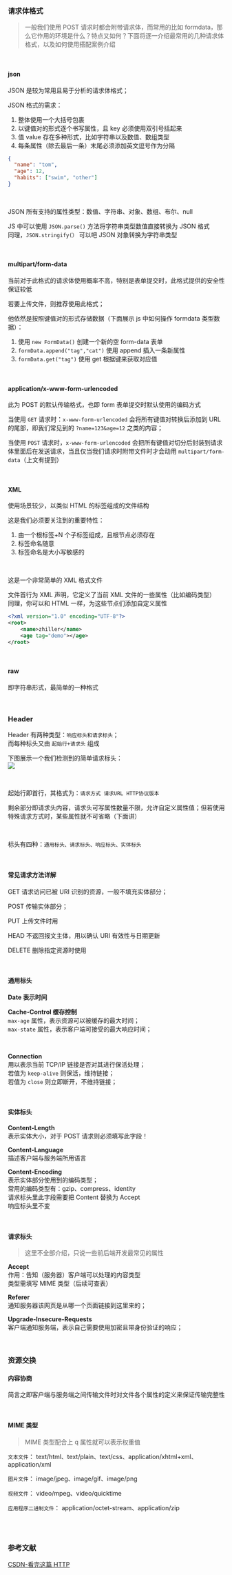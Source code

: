 ### 请求体格式

> 一般我们使用 POST 请求时都会附带请求体，而常用的比如 formdata，那么它作用的环境是什么？特点又如何？下面将逐一介绍最常用的几种请求体格式，以及如何使用搭配案例介绍

<br>

#### json

JSON 是较为常用且易于分析的请求体格式；

JSON 格式的需求：

1. 整体使用一个大括号包裹
2. 以键值对的形式逐个书写属性，且 key 必须使用双引号括起来
3. 值 value 存在多种形式，比如字符串以及数值、数组类型
4. 每条属性（除去最后一条）末尾必须添加英文逗号作为分隔

```json
{
  "name": "tom",
  "age": 12,
  "habits": ["swim", "other"]
}
```

<br>

JSON 所有支持的属性类型：数值、字符串、对象、数组、布尔、null

JS 中可以使用 `JSON.parse()` 方法将字符串类型数值直接转换为 JSON 格式  
同理，`JSON.stringify(）` 可以吧 JSON 对象转换为字符串类型

<br>

#### multipart/form-data

当前对于此格式的请求体使用概率不高，特别是表单提交时，此格式提供的安全性保证较低

若要上传文件，则推荐使用此格式；

他依然是按照键值对的形式存储数据（下面展示 js 中如何操作 formdata 类型数据）：

1. 使用 `new FormData()` 创建一个新的空 form-data 表单
2. `formData.append("tag","cat")` 使用 append 插入一条新属性
3. `formData.get("tag")` 使用 get 根据键来获取对应值

<br>

#### application/x-www-form-urlencoded

此为 POST 的默认传输格式，也即 form 表单提交时默认使用的编码方式

当使用 `GET` 请求时：`x-www-form-urlencoded` 会将所有键值对转换后添加到 URL 的尾部，即我们常见到的 `?name=123&age=12` 之类的内容；

当使用 `POST` 请求时，`x-www-form-urlencoded` 会把所有键值对切分后封装到请求体里面后在发送请求，当且仅当我们请求时附带文件时才会动用 `multipart/form-data`（上文有提到）

<br>

#### XML

使用场景较少，以类似 HTML 的标签组成的文件结构

这是我们必须要关注到的重要特性：

1. 由一个根标签+N 个子标签组成，且根节点必须存在
2. 标签命名随意
3. 标签命名是大小写敏感的

<br>

这是一个非常简单的 XML 格式文件

文件首行为 XML 声明，它定义了当前 XML 文件的一些属性（比如编码类型）  
同理，你可以和 HTML 一样，为这些节点们添加自定义属性

```xml
<?xml version="1.0" encoding="UTF-8"?>
<root>
    <name>zhiller</name>
    <age tag="demo"></age>
</root>
```

<br>

#### raw

即字符串形式，最简单的一种格式

<br>

### Header

Header 有两种类型：`响应标头和请求标头`；  
而每种标头又由 `起始行+请求头` 组成

下图展示一个我们检测到的简单请求标头：  
![](../imgs/html/httprequest/hr1.png)

<br>

起始行即首行，其格式为：`请求方式 请求URL HTTP协议版本`

剩余部分即请求头内容，请求头可写属性数量不限，允许自定义属性值；但若使用特殊请求方式时，某些属性就不可省略（下面讲）

<br>

标头有四种：`通用标头、请求标头、响应标头、实体标头`

<br>

#### 常见请求方法详解

GET 请求访问已被 URI 识别的资源，一般不填充实体部分；

POST 传输实体部分；

PUT 上传文件时用

HEAD 不返回报文主体，用以确认 URI 有效性与日期更新

DELETE 删除指定资源时使用

<br>

#### 通用标头

**Date 表示时间**

**Cache-Control 缓存控制**  
`max-age` 属性，表示资源可以被缓存的最大时间；  
`max-state` 属性，表示客户端可接受的最大响应时间；

<br>

**Connection**  
用以表示当前 TCP/IP 链接是否对其进行保活处理；  
若值为 `keep-alive` 则保活，维持链接；  
若值为 `close` 则立即断开，不维持链接；

<br>

#### 实体标头

**Content-Length**  
表示实体大小，对于 POST 请求则必须填写此字段！

**Content-Language**  
描述客户端与服务端所用语言

**Content-Encoding**  
表示实体部分使用到的编码类型；  
常用的编码类型有：gzip、compress、identity  
请求标头里此字段需要把 Content 替换为 Accept  
响应标头里不变

<br>

#### 请求标头

> 这里不全部介绍，只说一些前后端开发最常见的属性

**Accept**  
作用：告知（服务器）客户端可以处理的内容类型  
类型需填写 MIME 类型（后续可查表）

**Referer**  
通知服务器该网页是从哪一个页面链接到这里来的；

**Upgrade-Insecure-Requests**  
客户端通知服务端，表示自己需要使用加密且带身份验证的响应；

<br>

### 资源交换

#### 内容协商

简言之即客户端与服务端之间传输文件时对文件各个属性的定义来保证传输完整性

<br>

#### MIME 类型

> MIME 类型配合上 q 属性就可以表示权重值

`文本文件`： text/html、text/plain、text/css、application/xhtml+xml、application/xml

`图片文件`： image/jpeg、image/gif、image/png

`视频文件`： video/mpeg、video/quicktime

`应用程序二进制文件`： application/octet-stream、application/zip

<br>

<br>

### 参考文献

[CSDN-看完这篇 HTTP](https://blog.csdn.net/qq_36894974/article/details/103930478?ops_request_misc=%257B%2522request%255Fid%2522%253A%2522167409564116782428610741%2522%252C%2522scm%2522%253A%252220140713.130102334..%2522%257D&request_id=167409564116782428610741&biz_id=0&utm_medium=distribute.pc_search_result.none-task-blog-2~all~top_positive~default-2-103930478-null-null.142^v71^insert_chatgpt,201^v4^add_ask&utm_term=http&spm=1018.2226.3001.4187)
